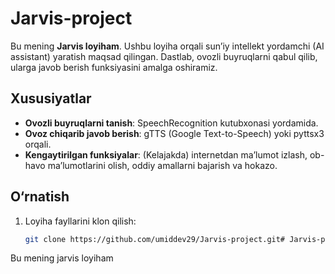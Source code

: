 # Jarvis-project

Bu mening **Jarvis loyiham**. Ushbu loyiha orqali sun’iy intellekt yordamchi (AI assistant) yaratish maqsad qilingan. Dastlab, ovozli buyruqlarni qabul qilib, ularga javob berish funksiyasini amalga oshiramiz.

## Xususiyatlar
- **Ovozli buyruqlarni tanish**: SpeechRecognition kutubxonasi yordamida.
- **Ovoz chiqarib javob berish**: gTTS (Google Text-to-Speech) yoki pyttsx3 orqali.
- **Kengaytirilgan funksiyalar**: (Kelajakda) internetdan ma’lumot izlash, ob-havo ma’lumotlarini olish, oddiy amallarni bajarish va hokazo.

## O‘rnatish
1. Loyiha fayllarini klon qilish:
   ```bash
   git clone https://github.com/umiddev29/Jarvis-project.git# Jarvis-project
Bu mening jarvis loyiham
